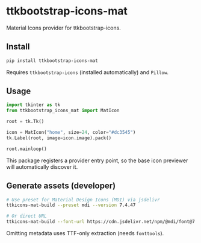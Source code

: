 # ttkbootstrap-icons-mat

Material Icons provider for ttkbootstrap-icons.

## Install

```bash
pip install ttkbootstrap-icons-mat
```

Requires `ttkbootstrap-icons` (installed automatically) and `Pillow`.

## Usage

```python
import tkinter as tk
from ttkbootstrap_icons_mat import MatIcon

root = tk.Tk()

icon = MatIcon("home", size=24, color="#dc3545")
tk.Label(root, image=icon.image).pack()

root.mainloop()
```

This package registers a provider entry point, so the base icon previewer will automatically discover it.

## Generate assets (developer)

```bash
# Use preset for Material Design Icons (MDI) via jsdelivr
ttkicons-mat-build --preset mdi --version 7.4.47

# Or direct URL
ttkicons-mat-build --font-url https://cdn.jsdelivr.net/npm/@mdi/font@7.4.47/fonts/materialdesignicons-webfont.ttf
```

Omitting metadata uses TTF-only extraction (needs `fonttools`).
